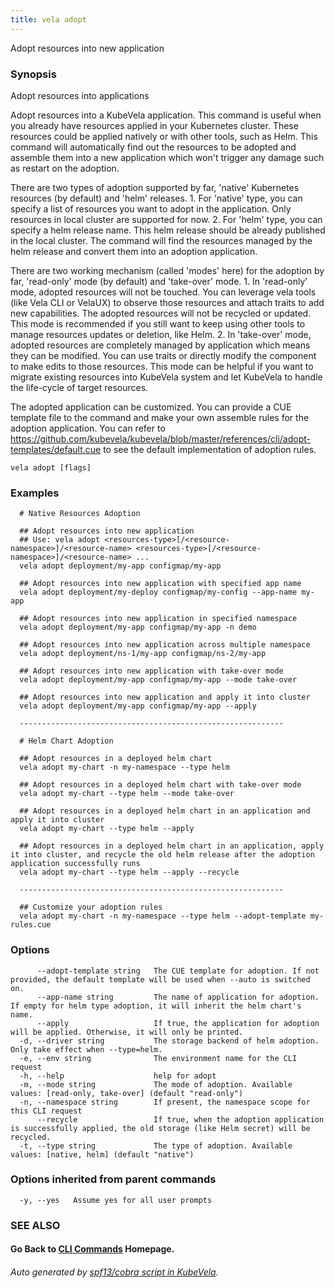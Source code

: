 ```yaml
---
title: vela adopt
---
```


Adopt resources into new application

### Synopsis

Adopt resources into applications

 Adopt resources into a KubeVela application. This command is useful when you already have resources applied in your Kubernetes cluster. These resources could be applied natively or with other tools, such as Helm. This command will automatically find out the resources to be adopted and assemble them into a new application which won't trigger any damage such as restart on the adoption.

 There are two types of adoption supported by far, 'native' Kubernetes resources (by default) and 'helm' releases. 1. For 'native' type, you can specify a list of resources you want to adopt in the application. Only resources in local cluster are supported for now. 2. For 'helm' type, you can specify a helm release name. This helm release should be already published in the local cluster. The command will find the resources managed by the helm release and convert them into an adoption application.

 There are two working mechanism (called 'modes' here) for the adoption by far, 'read-only' mode (by default) and 'take-over' mode. 1. In 'read-only' mode, adopted resources will not be touched. You can leverage vela tools (like Vela CLI or VelaUX) to observe those resources and attach traits to add new capabilities. The adopted resources will not be recycled or updated. This mode is recommended if you still want to keep using other tools to manage resources updates or deletion, like Helm. 2. In 'take-over' mode, adopted resources are completely managed by application which means they can be modified. You can use traits or directly modify the component to make edits to those resources. This mode can be helpful if you want to migrate existing resources into KubeVela system and let KubeVela to handle the life-cycle of target resources.

 The adopted application can be customized. You can provide a CUE template file to the command and make your own assemble rules for the adoption application. You can refer to https://github.com/kubevela/kubevela/blob/master/references/cli/adopt-templates/default.cue to see the default implementation of adoption rules.

```
vela adopt [flags]
```

### Examples

```
  # Native Resources Adoption
  
  ## Adopt resources into new application
  ## Use: vela adopt <resources-type>[/<resource-namespace>]/<resource-name> <resources-type>[/<resource-namespace>]/<resource-name> ...
  vela adopt deployment/my-app configmap/my-app
  
  ## Adopt resources into new application with specified app name
  vela adopt deployment/my-deploy configmap/my-config --app-name my-app
  
  ## Adopt resources into new application in specified namespace
  vela adopt deployment/my-app configmap/my-app -n demo
  
  ## Adopt resources into new application across multiple namespace
  vela adopt deployment/ns-1/my-app configmap/ns-2/my-app
  
  ## Adopt resources into new application with take-over mode
  vela adopt deployment/my-app configmap/my-app --mode take-over
  
  ## Adopt resources into new application and apply it into cluster
  vela adopt deployment/my-app configmap/my-app --apply
  
  -----------------------------------------------------------
  
  # Helm Chart Adoption
  
  ## Adopt resources in a deployed helm chart
  vela adopt my-chart -n my-namespace --type helm
  
  ## Adopt resources in a deployed helm chart with take-over mode
  vela adopt my-chart --type helm --mode take-over
  
  ## Adopt resources in a deployed helm chart in an application and apply it into cluster
  vela adopt my-chart --type helm --apply
  
  ## Adopt resources in a deployed helm chart in an application, apply it into cluster, and recycle the old helm release after the adoption application successfully runs
  vela adopt my-chart --type helm --apply --recycle
  
  -----------------------------------------------------------
  
  ## Customize your adoption rules
  vela adopt my-chart -n my-namespace --type helm --adopt-template my-rules.cue
```

### Options

```
      --adopt-template string   The CUE template for adoption. If not provided, the default template will be used when --auto is switched on.
      --app-name string         The name of application for adoption. If empty for helm type adoption, it will inherit the helm chart's name.
      --apply                   If true, the application for adoption will be applied. Otherwise, it will only be printed.
  -d, --driver string           The storage backend of helm adoption. Only take effect when --type=helm.
  -e, --env string              The environment name for the CLI request
  -h, --help                    help for adopt
  -m, --mode string             The mode of adoption. Available values: [read-only, take-over] (default "read-only")
  -n, --namespace string        If present, the namespace scope for this CLI request
      --recycle                 If true, when the adoption application is successfully applied, the old storage (like Helm secret) will be recycled.
  -t, --type string             The type of adoption. Available values: [native, helm] (default "native")
```

### Options inherited from parent commands

```
  -y, --yes   Assume yes for all user prompts
```

### SEE ALSO



#### Go Back to [CLI Commands](vela.md) Homepage.


###### Auto generated by [spf13/cobra script in KubeVela](https://github.com/kubevela/kubevela/tree/master/hack/docgen).
